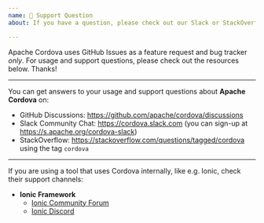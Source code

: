 ```yaml
---
name: 💬 Support Question
about: If you have a question, please check out our Slack or StackOverflow!

---
```


<!------------^ Click "Preview" for a nicer view! -->

Apache Cordova uses GitHub Issues as a feature request and bug tracker _only_.
For usage and support questions, please check out the resources below. Thanks!

---

You can get answers to your usage and support questions about **Apache Cordova** on:

* GitHub Discussions: https://github.com/apache/cordova/discussions
* Slack Community Chat: https://cordova.slack.com (you can sign-up at https://s.apache.org/cordova-slack)
* StackOverflow: https://stackoverflow.com/questions/tagged/cordova using the tag `cordova`

---

If you are using a tool that uses Cordova internally, like e.g. Ionic, check their support channels:

* **Ionic Framework**
  * [Ionic Community Forum](https://forum.ionicframework.com/)
  * [Ionic Discord](https://ionic.link/discord)
